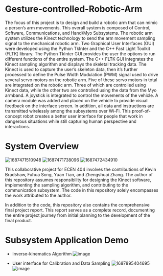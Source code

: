 # Gesture-controlled-Robotic-Arm
The focus of this project is to design and build a robotic arm that can mimic a person’s arm movements. This overall system is composed of Control, Software, Communications, and Hand/Myo Subsystems. The robotic arm system utilizes the Kinect technology to send the arm movement sampling signal to the mechanical robotic arm. Two Graphical User Interfaces (GUI) were developed using the Python TkInter and the C++ Fast Light Toolkit (FLTK) library. The Python TkInter GUI provides the user the options to run different functions of the entire system. The C++ FLTK GUI integrates the Kinect sampling algorithm and displays the skeletal tracking data. The Kinect is used to capture the user’s skeleton data, then it’s further processed to define the Pulse Width Modulation (PWM) signal used to drive several servo motors on the robotic arm. Five of these servo motors in total are integrated on the robotic arm. Three of which are controlled using Kinect data, while the other two are controlled using the data from the Myo armband. A joystick is integrated to control the movements of the vehicle. A camera module was added and placed on the vehicle to provide visual feedback on the interface screen. In addition, all data and instructions are transmitted wirelessly among the subsystems over Wi-Fi. This proof-of-concept robot creates a better user interface for people that work in dangerous situations while still capturing human perspective and interactions.

# System Overview
![1687471510948](https://github.com/yuantian94/Gesture-controlled-Robotic-Arm/assets/13746207/286bab32-3457-4306-92f8-afa21645d873)
![1687471738096](https://github.com/yuantian94/Gesture-controlled-Robotic-Arm/assets/13746207/242f8333-18e9-4988-a7d4-0d7c2a9a99f0)
![1687472434910](https://github.com/yuantian94/Gesture-controlled-Robotic-Arm/assets/13746207/3a59cb54-de14-498f-bbb9-fe848b39c657)

This collaborative project for ECEN 404 involves the contributions of Kevin Bradshaw, Fuhua Song, Yuan Tian, and Zhengshuai Zhang. The author of this repository assumes responsibility for designing the Kinect software, implementing the sampling algorithm, and contributing to the communication subsystem. The code in this repository solely encompasses the work attributed to the author.

In addition to the code, this repository also contains the comprehensive final project report. This report serves as a complete record, documenting the entire project journey from initial planning to the development of the final product.

# Subsystem Application Demo
- Inverse-kinematics Algorithm
  ![image](https://github.com/yuantian94/Gesture-controlled-Robotic-Arm/assets/13746207/975a8731-7923-42e7-87e6-425e7bd8f320)

- User interface for Calibration and Data Sampling
  ![1687895404695](https://github.com/yuantian94/Gesture-controlled-Robotic-Arm/assets/13746207/bde7fedd-a628-49e6-8473-5ed22f889a77)
  ![image](https://github.com/yuantian94/Gesture-controlled-Robotic-Arm/assets/13746207/c7c50720-2a9e-4a90-b7ac-a79c69910e59)
